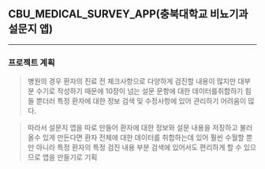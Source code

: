## CBU_MEDICAL_SURVEY_APP(충북대학교 비뇨기과 설문지 앱)
-----------------------------------------------------------------
### 프로젝트 계획
> 병원의 경우 환자의 진료 전 체크사항으로 다양하게 검진할 내용이 많지만 대부분 수기로 작성하기 때문에 10장이 넘는 설문 문항에 대한 데이터를취합하기 힘들 뿐더러 특정 환자에 대한 정보 검색 및 수정사항에 있어 관리하기 어려움이 많다.

> 따라서 설문지 앱을 따로 만들어 환자에 대한 정보와 설문 내용을 저장하고 불러올수 있게 만든다면 환자 전체에 대한 데이터를 취합하는데 있어 훨씬 수월할 뿐만 아니라 특정 환자의 특정 검진 내용 부분 검색에 있어서도 편리하게 할 수 있으므로 앱을 만들기로 기획

